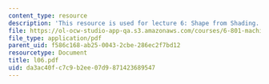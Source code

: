 ```yaml
---
content_type: resource
description: 'This resource is used for lecture 6: Shape from Shading.'
file: https://ol-ocw-studio-app-qa.s3.amazonaws.com/courses/6-801-machine-vision-fall-2004/da3ac40fc7c9b2ee07d9871423689547_l06.pdf
file_type: application/pdf
parent_uid: f586c168-ab25-0043-2cbe-286ec2f7bd12
resourcetype: Document
title: l06.pdf
uid: da3ac40f-c7c9-b2ee-07d9-871423689547
---
```


